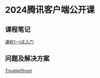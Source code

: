 # 2024腾讯客户端公开课

## 课程笔记

[课程1—UE入门](https://github.com/Don-James-shrinp/2024TencentClient/tree/main/Notes/Tencent2024-lesson1.md)

## 问题及解决方案

[TroubleShoot](https://github.com/Don-James-shrinp/2024TencentClient/tree/main/Notes/TroubleShoot.md)
